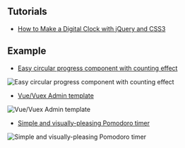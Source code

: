 ## Tutorials

- [How to Make a Digital Clock with jQuery and CSS3](https://tutorialzine.com/2013/06/digital-clock)


## Example

- [Easy circular progress component with counting effect](https://vuejsexamples.com/easy-circular-progress-component-with-counting-effect/)

![Easy circular progress component with counting effect](https://vuejsexamples.com/content/images/2019/11/easy-circular-progress.jpg)

- [Vue/Vuex Admin template](https://vuejsexamples.com/vue-vuex-admin-template/)

![Vue/Vuex Admin template](https://vuejsexamples.com/content/images/2019/11/k-theme003-vue.jpg)

- [Simple and visually-pleasing Pomodoro timer](https://vuejsexamples.com/simple-and-visually-pleasing-pomodoro-timer/)

![Simple and visually-pleasing Pomodoro timer](https://vuejsexamples.com/content/images/2019/12/pomotroid.jpg)
<!--stackedit_data:
eyJoaXN0b3J5IjpbLTM4MzYxNDE3LDExODMyMzM2MTddfQ==
-->
